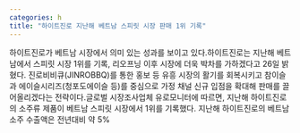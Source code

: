 ```yaml
---
categories: h
title: "하이트진로 지난해 베트남 스피릿 시장 판매 1위 기록"
---
```

하이트진로가 베트남 시장에서 의미 있는 성과를 보이고 있다.하이트진로는 지난해 베트남에서 스피릿 시장 1위를 기록, 리오프닝 이후 시장에 더욱 박차를 가하겠다고 26일 밝혔다. 진로비비큐(JINROBBQ)를 통한 홍보 등 유흥 시장의 활기를 회복시키고 참이슬과 에이슬시리즈(청포도에이슬 등)를 중심으로 가정 채널 신규 입점을 확대해 판매를 끌어올리겠다는 전략이다.글로벌 시장조사업체 유로모니터에 따르면, 지난해 하이트진로의 소주류 제품이 베트남 스피릿 시장에서 1위를 기록했다. 지난해 하이트진로의 베트남 소주 수출액은 전년대비 약 5%